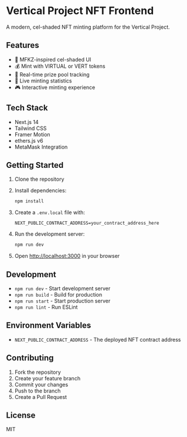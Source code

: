 # Vertical Project NFT Frontend

A modern, cel-shaded NFT minting platform for the Vertical Project.

## Features

- 🎨 MFKZ-inspired cel-shaded UI
- 💰 Mint with VIRTUAL or VERT tokens
- 🎯 Real-time prize pool tracking
- 🔄 Live minting statistics
- 🎮 Interactive minting experience

## Tech Stack

- Next.js 14
- Tailwind CSS
- Framer Motion
- ethers.js v6
- MetaMask Integration

## Getting Started

1. Clone the repository
2. Install dependencies:
   ```bash
   npm install
   ```

3. Create a `.env.local` file with:
   ```
   NEXT_PUBLIC_CONTRACT_ADDRESS=your_contract_address_here
   ```

4. Run the development server:
   ```bash
   npm run dev
   ```

5. Open [http://localhost:3000](http://localhost:3000) in your browser

## Development

- `npm run dev` - Start development server
- `npm run build` - Build for production
- `npm run start` - Start production server
- `npm run lint` - Run ESLint

## Environment Variables

- `NEXT_PUBLIC_CONTRACT_ADDRESS` - The deployed NFT contract address

## Contributing

1. Fork the repository
2. Create your feature branch
3. Commit your changes
4. Push to the branch
5. Create a Pull Request

## License

MIT 